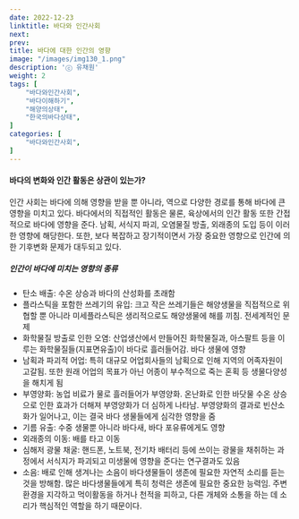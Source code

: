 ```yaml
---
date: 2022-12-23
linktitle: 바다와 인간사회
next: 
prev: 
title: 바다에 대한 인간의 영향
image: "/images/img130_1.png"
description: 'ⓒ 유채원'
weight: 2
tags: [
    "바다와인간사회",
    "바다이해하기",
    "해양의상태",
    "한국의바다상태",
]
categories: [
    "바다와인간사회",
] 
---
```


#### 바다의 변화와 인간 활동은 상관이 있는가? 

인간 사회는 바다에 의해 영향을 받을 뿐 아니라, 역으로 다양한 경로를 통해 바다에 큰 영향을 미치고 있다. 바다에서의 직접적인 활동은 물론, 육상에서의 인간 활동 또한 간접적으로 바다에 영향을 준다. 남획, 서식지 파괴, 오염물질 방출, 외래종의 도입 등이 이러한 영향에 해당한다. 또한, 보다 복잡하고 장기적이면서 가장 중요한 영향으로 인간에 의한 기후변화 문제가 대두되고 있다.

##### 인간이 바다에 미치는 영향의 종류

- 탄소 배출: 수온 상승과 바다의 산성화를 초래함
- 플라스틱을 포함한 쓰레기의 유입: 크고 작은 쓰레기들은 해양생물을 직접적으로 위협할 뿐 아니라 미세플라스틱은 생리적으로도 해양생물에 해를 끼침. 전세계적인 문제
- 화학물질 방출로 인한 오염:  산업생산에서 만들어진 화학물질과, 아스팔트 등을 이루는 화학물질들(지표면유출)이 바다로 흘러들어감. 바다 생물에 영향
- 남획과 파괴적 어업: 특히 대규모 어업회사들의 남획으로 인해 지역의 어족자원이 고갈됨. 또한 원래 어업의 목표가 아닌 어종이 부수적으로 죽는 혼획 등 생물다양성을 해치게 됨
- 부영양화: 농업 비료가 물로 흘러들어가 부영양화. 온난화로 인한 바닷물 수온 상승으로 인한 효과가 더해져 부영양화가 더 심하게 나타남. 부영양화의 결과로 빈산소화가 일어나고, 이는 결국 바다 생물들에게 심각한 영향을 줌
- 기름 유출: 수중 생물뿐 아니라 바다새, 바다 포유류에게도 영향
- 외래종의 이동: 배를 타고 이동
- 심해저 광물 채굴: 핸드폰, 노트북, 전기차 배터리 등에 쓰이는 광물을 채취하는 과정에서 서식지가 파괴되고 미생물에 영향을 준다는 연구결과도 있음
- 소음: 배로 인해 생겨나는 소음이 바다생물들이 생존에 필요한 자연적 소리를 듣는 것을 방해함. 많은 바다생물들에게 특히 청력은 생존에 필요한 중요한 능력임. 주변 환경을 지각하고 먹이활동을 하거나 천적을 피하고, 다른 개체와 소통을 하는 데 소리가 핵심적인 역할을 하기 때문이다.